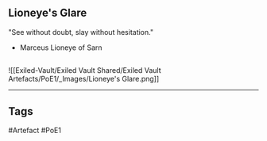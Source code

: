 ## Lioneye's Glare
"See without doubt, slay without hesitation."
- Marceus Lioneye of Sarn
##
![[Exiled-Vault/Exiled Vault Shared/Exiled Vault Artefacts/PoE1/_Images/Lioneye's Glare.png]]

---
## Tags
#Artefact
#PoE1